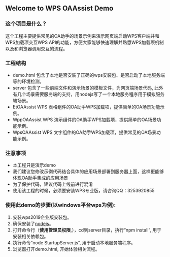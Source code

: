 ## Welcome to WPS OAAssist Demo

### 这个项目是什么？

这个工程主要提供常见的OA助手的场景示例来演示网页端启动WPS客户端并和WPS加载项交互WPS API的功能，方便大家能够快速理解并熟悉WPS加载项机制以及和浏览器调用交互的流程。

### 工程结构

* demo.html 	包含了本地是否安装了正确的wps安装包、是否启动了本地服务端等的环境检测。
* server 	包含了一些前端文件和演示场景的模板文件，为网页端场景代码, 此外有几个场景需要服务端的支持，用nodejs写了一个本地服务程序用于模拟服务端场景。
* EtOAAssist	WPS 表格组件的OA助手WPS加载项，提供简单的OA场景功能示例。
* WppOAAssist	WPS 演示组件的OA助手WPS加载项，提供简单的OA场景功能示例。
* WpsOAAssist	WPS 文字组件的OA助手WPS加载项，提供常见的OA场景功能示例。

### 注意事项

* 本工程只是演示demo
* 我们建议您修改示例代码结合具体的应用场景部署到服务器上面，这样更能够体现OA助手集成的应用场景
* 为了保护代码，建议代码上线前进行混淆
* 使用该工程的时候，必须要安装WPS专业版，请咨询QQ：3253920855

### 使用此demo的步骤(以windows平台wps为例):
1. 安装wps2019企业版安装包。
2. 确保安装了[nodejs](https://nodejs.org/zh-cn/)。
3. 打开命令行（**使用管理员权限**,），cd到server目录，执行“npm install”, 用于安装相关依赖包。
4. 执行命令“node StartupServer.js”, 用于启动本地服务端程序。
5. 浏览器打开demo.html, 开始体验相关流程。

